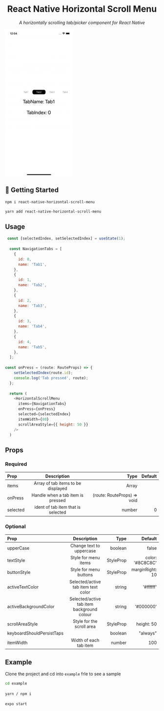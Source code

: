 <div align="center">
    <h1> React Native Horizontal Scroll Menu </h1>
    <p>
      <i>A horizontally scrolling tab/picker component for React Native</i>
    </p>
</div>

![Horizontal Scroll Menu](horizontal-scroll-menu.gif)


## 🏁 Getting Started

```bash
npm i react-native-horizontal-scroll-menu
```

```bash
yarn add react-native-horizontal-scroll-menu
```

## Usage

```javascript
 const [selectedIndex, setSelectedIndex] = useState(1);

  const NavigationTabs = [
    {
      id: 0,
      name: 'Tab1',
    },
    {
      id: 1,
      name: 'Tab2',
    },
    {
      id: 2,
      name: 'Tab3',
    },
    {
      id: 3,
      name: 'Tab4',
    },
    {
      id: 4,
      name: 'Tab5',
    },
  ];

const onPress = (route: RouteProps) => {
    setSelectedIndex(route.id);
    console.log('Tab pressed', route);
  };

  return (
    <HorizontalScrollMenu
      items={NavigationTabs}
      onPress={onPress}
      selected={selectedIndex}
      itemWidth={80}
      scrollAreaStyle={{ height: 50 }}
    />
  )
```

## Props

### Required

| Prop      | Description | Type     | Default    |
| :---        |    :----:   |          ---: |---: |
| items      | Array of tab items to be displayed       | Array<NavigationTabsProps>   |     |
| onPress   | Handle when a tab item is pressed        | (route: RouteProps) => void     |     |
| selected   | ident of tab item that is selected        | number    |   0  |

### Optional

| Prop      | Description | Type     | Default    |
| :---        |    :----:   |          ---: |---: |
| upperCase      | Change text to uppercase      | boolean  | false    |
| textStyle      | Style for menu items      | StyleProp<TextStyle>  |  color: '#8C8C8C'   |
| buttonStyle      | Style for menu buttons     | StyleProp<TextStyle>  | marginRight: 10    |
| activeTextColor      | Selected/active tab item text color      | string  | '#ffffff' |
| activeBackgroundColor      | Selected/active tab item background colour     | string | '#000000'   |
| scrollAreaStyle      | Style for the scroll area     | StyleProp<ViewStyle> | height: 50   |
| keyboardShouldPersistTaps      |    | boolean | "always" | "never" | "handled" | 'always'  |
| itemWidth      | Width of each tab item    | number | 100   |

## Example

Clone the project and cd into `example` frle to see a sample

```bash
cd example

yarn / npm i

expo start
```
